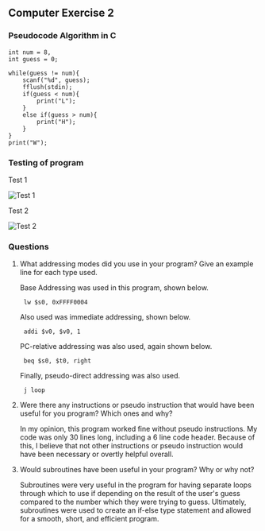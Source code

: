 ## Computer Exercise 2 ##

### Pseudocode Algorithm in C ###
	int num = 8,
	int guess = 0;

	while(guess != num){
		scanf("%d", guess);
		fflush(stdin);
		if(guess < num){	
			print("L");	
		} 
		else if(guess > num){	
			print("H");	
		}
	}
	print("W");

### Testing of program ###
Test 1

![Test 1](https://bytebucket.org/Orner_Jacob/ece281/raw/a333ef73cd4cb1c5fcf5f1ba52b631c8c8cf5acf/CE5_Orner/Test1.png?token=552682175afb42549e9e9d9b763e86074d08b0d7)

Test 2

![Test 2](https://bytebucket.org/Orner_Jacob/ece281/raw/a333ef73cd4cb1c5fcf5f1ba52b631c8c8cf5acf/CE5_Orner/Test2.png?token=673d5ea9d56946f78c56a70ad9d9e181f0768b1b)

### Questions ###
1. What addressing modes did you use in your program? Give an example line for each type used.

	Base Addressing was used in this program, shown below.
		
		lw $s0, 0xFFFF0004

	Also used was immediate addressing, shown below.

		addi $v0, $v0, 1
	PC-relative addressing was also used, again shown below.

		beq $s0, $t0, right
	Finally, pseudo-direct addressing was also used.

		j loop

2. Were there any instructions or pseudo instruction that would have been useful for you program? Which ones and why?

	In my opinion, this program worked fine without pseudo instructions. My code was only 30 lines long, including a 6 line code header. Because of this, I believe that not other instructions or pseudo instruction would have been necessary or overtly helpful overall.

3. Would subroutines have been useful in your program? Why or why not?
	
	Subroutines were very useful in the program for having separate loops through which to use if depending on the result of the user's guess compared to the number which they were trying to guess. Ultimately, subroutines were used to create an if-else type statement and allowed for a smooth, short, and efficient program.